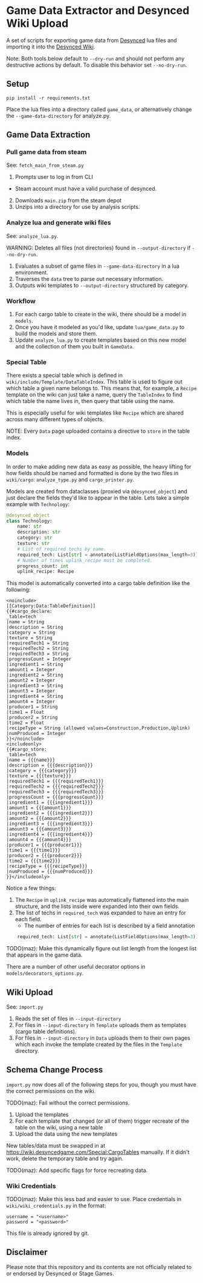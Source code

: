 # Game Data Extractor and Desynced Wiki Upload

A set of scripts for exporting game data from [Desynced](https://www.desyncedgame.com/) lua files and importing it into the [Desynced Wiki](https://wiki.desyncedgame.com/Main_Page).

Note: Both tools below default to `--dry-run` and should not perform any destructive actions by default. To disable this behavior set `--no-dry-run`.

## Setup

```
pip install -r requirements.txt
```

Place the lua files into a directory called `game_data`, or alternatively change the `--game-data-directory` for analyze.py.

## Game Data Extraction

### Pull game data from steam
See: `fetch_main_from_steam.py`

1) Prompts user to log in from CLI
  - Steam account must have a valid purchase of desynced.
2) Downloads `main.zip` from the steam depot
3) Unzips into a directory for use by analysis scripts.

### Analyze lua and generate wiki files
See: `analyze_lua.py`.

WARNING: Deletes all files (not directories) found in `--output-directory` if `--no-dry-run`.

1) Evaluates a subset of game files in `--game-data-directory` in a lua environment.
2) Traverses the `data` tree to parse out necessary information.
3) Outputs wiki templates to `--output-directory` structured by category.

### Workflow

1) For each cargo table to create in the wiki, there should be a model in `models`.
2) Once you have it modeled as you'd like, update `lua/game_data.py` to build the models and store them.
3) Update `analyze_lua.py` to create templates based on this new model and the collection of them you built in `GameData`.

### Special Table

There exists a special table which is defined in `wiki/include/Template/DataTableIndex`. This table is used to figure out which table a given name belongs to. This means that, for example, a `Recipe` template on the wiki can just take a name, query the `TableIndex` to find which table the name lives in, then query that table using the name.

This is especially useful for wiki templates like `Recipe` which are shared across many different types of objects.

NOTE: Every `Data` page uploaded contains a directive to `store` in the table index.

### Models

In order to make adding new data as easy as possible, the heavy lifting for how fields should be named and formatted is done by the two files in `wiki/cargo`: `analyze_type.py` and `cargo_printer.py`.

Models are created from dataclasses (proxied via `@desynced_object`) and just declare the fields they'd like to appear in the table. Lets take a simple example with `Technology`:

```python
@desynced_object
class Technology:
    name: str
    description: str
    category: str
    texture: str
    # List of required techs by name.
    required_tech: List[str] = annotate(ListFieldOptions(max_length=3))
    # Number of times uplink_recipe must be completed.
    progress_count: int
    uplink_recipe: Recipe
```

This model is automatically converted into a cargo table definition like the following:
```
<noinclude>
[[Category:Data:TableDefinition]]
{{#cargo_declare:
_table=tech
|name = String
|description = String
|category = String
|texture = String
|requiredTech1 = String
|requiredTech2 = String
|requiredTech3 = String
|progressCount = Integer
|ingredient1 = String
|amount1 = Integer
|ingredient2 = String
|amount2 = Integer
|ingredient3 = String
|amount3 = Integer
|ingredient4 = String
|amount4 = Integer
|producer1 = String
|time1 = Float
|producer2 = String
|time2 = Float
|recipeType = String (allowed values=Construction,Production,Uplink)
|numProduced = Integer
}}</noinclude>
<includeonly>
{{#cargo_store:
_table=tech
|name = {{{name}}}
|description = {{{description}}}
|category = {{{category}}}
|texture = {{{texture}}}
|requiredTech1 = {{{requiredTech1}}}
|requiredTech2 = {{{requiredTech2}}}
|requiredTech3 = {{{requiredTech3}}}
|progressCount = {{{progressCount}}}
|ingredient1 = {{{ingredient1}}}
|amount1 = {{{amount1}}}
|ingredient2 = {{{ingredient2}}}
|amount2 = {{{amount2}}}
|ingredient3 = {{{ingredient3}}}
|amount3 = {{{amount3}}}
|ingredient4 = {{{ingredient4}}}
|amount4 = {{{amount4}}}
|producer1 = {{{producer1}}}
|time1 = {{{time1}}}
|producer2 = {{{producer2}}}
|time2 = {{{time2}}}
|recipeType = {{{recipeType}}}
|numProduced = {{{numProduced}}}
}}</includeonly>
```

Notice a few things:
1) The `Recipe` in `uplink_recipe` was automatically flattened into the main structure, and the lists inside were expanded into their own fields.
2) The list of techs in `required_tech` was expanded to have an entry for each field.
    - The number of entries for each list is described by a field annotation

```python
    required_tech: List[str] = annotate(ListFieldOptions(max_length=3))
```
TODO(maz): Make this dynamically figure out list length from the longest list that appears in the game data.

There are a number of other useful decorator options in `models/decorators_options.py`.


## Wiki Upload

See: `import.py`

1) Reads the set of files in `--input-directory`
2) For files in `--input-directory` in `Template` uploads them as templates (cargo table definitions).
3) For files in `--input-directory` in `Data` uploads them to their own pages which each invoke the template created by the files in the `Template` directory.

## Schema Change Process

`import.py` now does all of the following steps for you, though you must have the correct permissions on the wiki.

TODO(maz): Fail without the correct permissions.

1) Upload the templates
2) For each template that changed (or all of them) trigger recreate of the table on the wiki, using a new table
3) Upload the data using the new templates

New tables/data must be swapped in at https://wiki.desyncedgame.com/Special:CargoTables manually. If it didn't work, delete the temporary table and try again.

TODO(maz): Add specific flags for force recreating data.

### Wiki Credentials

TODO(maz): Make this less bad and easier to use.
Place credentials in `wiki/wiki_credentials.py` in the format:
```
username = "<username>"
password = "<password>"
```

This file is already ignored by git.

## Disclaimer

Please note that this repository and its contents are not officially related to or endorsed by Desynced or Stage Games.
